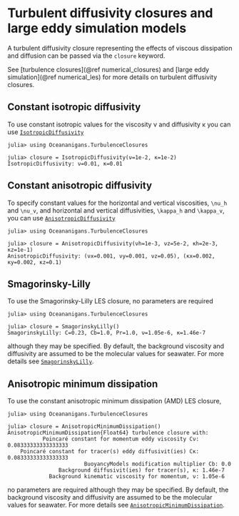 # Turbulent diffusivity closures and large eddy simulation models

A turbulent diffusivity closure representing the effects of viscous dissipation and diffusion can be passed via the
`closure` keyword.

See [turbulence closures](@ref numerical_closures) and [large eddy simulation](@ref numerical_les) for more details
on turbulent diffusivity closures.

## Constant isotropic diffusivity

To use constant isotropic values for the viscosity ν and diffusivity κ you can use [`IsotropicDiffusivity`](@ref)

```jldoctest
julia> using Oceananigans.TurbulenceClosures

julia> closure = IsotropicDiffusivity(ν=1e-2, κ=1e-2)
IsotropicDiffusivity: ν=0.01, κ=0.01
```

## Constant anisotropic diffusivity

To specify constant values for the horizontal and vertical viscosities, ``\nu_h`` and ``\nu_v``, and horizontal and vertical
diffusivities, ``\kappa_h`` and ``\kappa_v``, you can use [`AnisotropicDiffusivity`](@ref)

```jldoctest
julia> using Oceananigans.TurbulenceClosures

julia> closure = AnisotropicDiffusivity(νh=1e-3, νz=5e-2, κh=2e-3, κz=1e-1)
AnisotropicDiffusivity: (νx=0.001, νy=0.001, νz=0.05), (κx=0.002, κy=0.002, κz=0.1)
```

## Smagorinsky-Lilly

To use the Smagorinsky-Lilly LES closure, no parameters are required

```jldoctest
julia> using Oceananigans.TurbulenceClosures

julia> closure = SmagorinskyLilly()
SmagorinskyLilly: C=0.23, Cb=1.0, Pr=1.0, ν=1.05e-6, κ=1.46e-7
```

although they may be specified. By default, the background viscosity and diffusivity are assumed to be the molecular
values for seawater. For more details see [`SmagorinskyLilly`](@ref).

## Anisotropic minimum dissipation

To use the constant anisotropic minimum dissipation (AMD) LES closure,

```jldoctest
julia> using Oceananigans.TurbulenceClosures

julia> closure = AnisotropicMinimumDissipation()
AnisotropicMinimumDissipation{Float64} turbulence closure with:
           Poincaré constant for momentum eddy viscosity Cν: 0.08333333333333333
    Poincaré constant for tracer(s) eddy diffusivit(ies) Cκ: 0.08333333333333333
                        BuoyancyModels modification multiplier Cb: 0.0
                Background diffusivit(ies) for tracer(s), κ: 1.46e-7
             Background kinematic viscosity for momentum, ν: 1.05e-6
```

no parameters are required although they may be specified. By default, the background viscosity and diffusivity
are assumed to be the molecular values for seawater. For more details see [`AnisotropicMinimumDissipation`](@ref).
